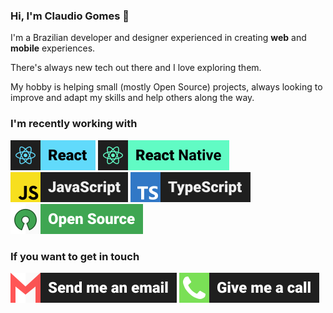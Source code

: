 ### Hi, I'm Claudio Gomes 🤘

I'm a Brazilian developer and designer experienced in creating **web** and **mobile** experiences. 

There's always new tech out there and I love exploring them.

My hobby is helping small (mostly Open Source) projects, always looking to improve and adapt my skills and help others along the way.

### I'm recently working with
![react](./assets/badges/react.svg "React")
![react-native](./assets/badges/react-native.svg "React Native")<br>
![javascript](./assets/badges/javascript.svg "JavaScript")
![typescript](./assets/badges/typescript.svg "TypeScript")<br>
![open-source](./assets/badges/open-source.svg)

### If you want to get in touch
[![email](./assets/badges/email.svg)](mailto:pm@nidralc.com "Send me an email.")
[![call](./assets/badges/call.svg)](tel:+55(11)99850-2662)